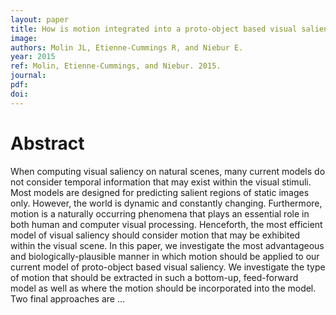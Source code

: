 ```yaml
---
layout: paper
title: How is motion integrated into a proto-object based visual saliency model?
image:
authors: Molin JL, Etienne-Cummings R, and Niebur E.
year: 2015
ref: Molin, Etienne-Cummings, and Niebur. 2015.
journal: 
pdf: 
doi: 
---
```


# Abstract
When computing visual saliency on natural scenes, many current models do not consider temporal information that may exist within the visual stimuli. Most models are designed for predicting salient regions of static images only. However, the world is dynamic and constantly changing. Furthermore, motion is a naturally occurring phenomena that plays an essential role in both human and computer visual processing. Henceforth, the most efficient model of visual saliency should consider motion that may be exhibited within the visual scene. In this paper, we investigate the most advantageous and biologically-plausible manner in which motion should be applied to our current model of proto-object based visual saliency. We investigate the type of motion that should be extracted in such a bottom-up, feed-forward model as well as where the motion should be incorporated into the model. Two final approaches are …

